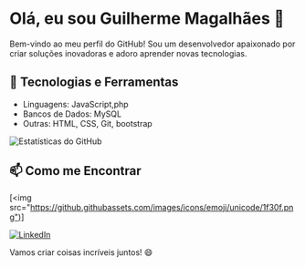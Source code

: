 # Olá, eu sou Guilherme Magalhães 👋

Bem-vindo ao meu perfil do GitHub! Sou um desenvolvedor apaixonado por criar soluções inovadoras e adoro aprender novas tecnologias.

## 🚀 Tecnologias e Ferramentas

- Linguagens: JavaScript,php
- Bancos de Dados:  MySQL
- Outras: HTML, CSS, Git, bootstrap


![Estatísticas do GitHub](https://github-readme-stats.vercel.app/api?username=bymagalhaes&show_icons=true&theme=radical)

## 📫 Como me Encontrar

[<img src="https://github.githubassets.com/images/icons/emoji/unicode/1f30f.png")]


[![LinkedIn](https://img.shields.io/badge/LinkedIn-Connect-blue?style=flat-square&logo=linkedin)](https://www.linkedin.com/in/devmagalhaes/)



Vamos criar coisas incríveis juntos! 😄

